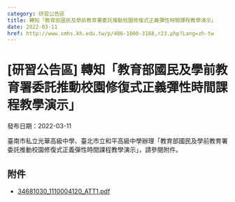 ```yaml
---
category: 研習公告區
title: 轉知「教育部國民及學前教育署委託推動校園修復式正義彈性時間課程教學演示」
date: 2022-03-11
href: http://www.smhs.kh.edu.tw/p/406-1000-3168,r23.php?Lang=zh-tw
---
```


# [研習公告區] 轉知「教育部國民及學前教育署委託推動校園修復式正義彈性時間課程教學演示」

發布日期：2022-03-11

臺南市私立光華高級中學、臺北市立和平高級中學辦理「教育部國民及學前教育署委託推動校園修復式正義彈性時間課程教學演示」，請參閱附件。

## 附件

- [34681030_1110004120_ATT1.pdf](https://www.smhs.kh.edu.tw/var/file/0/1000/attach/64/pta_2940_9649795_75262.pdf)
